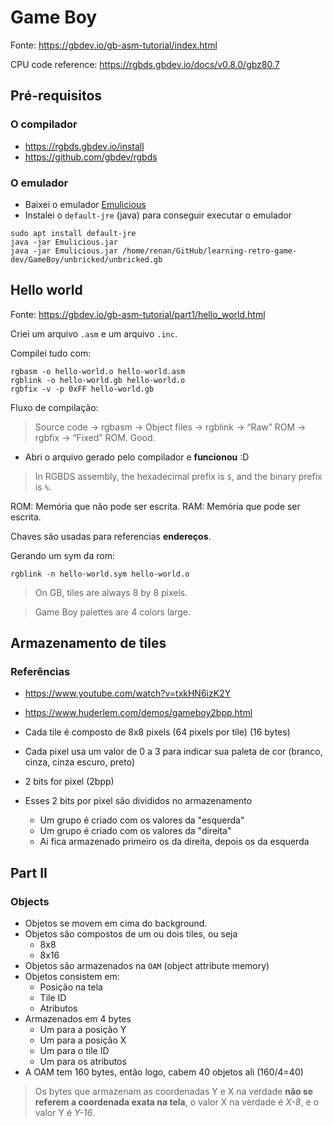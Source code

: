 # Game Boy

Fonte: https://gbdev.io/gb-asm-tutorial/index.html

CPU code reference: https://rgbds.gbdev.io/docs/v0.8.0/gbz80.7

## Pré-requisitos

### O compilador

- https://rgbds.gbdev.io/install
- https://github.com/gbdev/rgbds

### O emulador

- Baixei o emulador [Emulicious](https://emulicious.net/downloads/)
- Instalei o `default-jre` (java) para conseguir executar o emulador

```shell
sudo apt install default-jre
java -jar Emulicious.jar
java -jar Emulicious.jar /home/renan/GitHub/learning-retro-game-dev/GameBoy/unbricked/unbricked.gb
```

## Hello world

Fonte: https://gbdev.io/gb-asm-tutorial/part1/hello_world.html

Criei um arquivo `.asm` e um arquivo `.inc`.

Compilei tudo com:

```shell
rgbasm -o hello-world.o hello-world.asm
rgblink -o hello-world.gb hello-world.o
rgbfix -v -p 0xFF hello-world.gb
```

Fluxo de compilação:

> Source code → rgbasm → Object files → rgblink → “Raw” ROM → rgbfix → “Fixed” ROM. Good.

- Abri o arquivo gerado pelo compilador e **funcionou** :D

> In RGBDS assembly, the hexadecimal prefix is `$`, and the binary prefix is `%`.

ROM: Memória que não pode ser escrita.
RAM: Memória que pode ser escrita.

Chaves são usadas para referencias **endereços**.

Gerando um sym da rom:

```shell
rgblink -n hello-world.sym hello-world.o
```

> On GB, tiles are always 8 by 8 pixels.

> Game Boy palettes are 4 colors large.

## Armazenamento de tiles

### Referências

- https://www.youtube.com/watch?v=txkHN6izK2Y
- https://www.huderlem.com/demos/gameboy2bpp.html

- Cada tile é composto de 8x8 pixels (64 pixels por tile) (16 bytes)
- Cada pixel usa um valor de 0 a 3 para indicar sua paleta de cor (branco, cinza, cinza escuro, preto)
- 2 bits for pixel (2bpp)
- Esses 2 bits por pixel são divididos no armazenamento
  - Um grupo é criado com os valores da "esquerda"
  - Um grupo é criado com os valores da "direita"
  - Ai fica armazenado primeiro os da direita, depois os da esquerda

## Part II

### Objects

- Objetos se movem em cima do background.
- Objetos são compostos de um ou dois tiles, ou seja
  - 8x8
  - 8x16
- Objetos são armazenados na `OAM` (object attribute memory)
- Objetos consistem em:
  - Posição na tela
  - Tile ID
  - Atributos
- Armazenados em 4 bytes
  - Um para a posição Y
  - Um para a posição X
  - Um para o tile ID
  - Um para os atributos
- A OAM tem 160 bytes, então logo, cabem 40 objetos ali (160/4=40)

> Os bytes que armazenam as coordenadas Y e X na verdade **não se referem a
> coordenada exata na tela**, o valor X na verdade é _X-8_, e o valor Y é _Y-16_.
